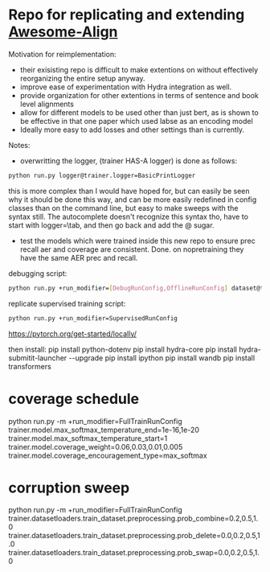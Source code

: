 # Repo for replicating and extending [Awesome-Align](https://github.com/neulab/awesome-align/tree/master?tab=readme-ov-file)
Motivation for reimplementation:
- their exisisting repo is difficult to make extentions on without effectively reorganizing the entire setup anyway.
- improve ease of experimentation with Hydra integration as well.
- provide organization for other extentions in terms of sentence and book level alignments
- allow for different models to be used other than just bert, as is shown to be effective in that one paper which used labse as an encoding model
- Ideally more easy to add losses and other settings than is currently.

Notes:
- overwritting the logger, (trainer HAS-A logger) is done as follows: 

```bash
python run.py logger@trainer.logger=BasicPrintLogger
```
this is more complex than I would have hoped for, but can easily be seen why it should be done this way, and can be more easily redefined in config classes than on the command line, but easy to make sweeps with the syntax still. The autocomplete doesn't recognize this syntax tho, have to start with logger=\tab, and then go back and add the @ sugar.

- test the models which were trained inside this new repo to ensure prec recall aer and coverage are consistent. Done. on nopretraining they have the same AER prec and recall.

debugging script:
```bash
python run.py +run_modifier=[DebugRunConfig,OfflineRunConfig] dataset@trainer.datasetloaders.train_dataset=JaEnSupervisedAwesomeAlignDatasetEval trainer.max_steps=-1 trainer.max_epochs=1 trainer.log_every_n_steps=10
```

replicate supervised training script:
```bash
python run.py +run_modifier=SupervisedRunConfig
```

https://pytorch.org/get-started/locally/

then install:
pip install python-dotenv
pip install hydra-core
pip install hydra-submitit-launcher --upgrade
pip install ipython
pip install wandb
pip install transformers

# coverage schedule
python run.py -m +run_modifier=FullTrainRunConfig trainer.model.max_softmax_temperature_end=1e-16,1e-20 trainer.model.max_softmax_temperature_start=1 trainer.model.coverage_weight=0.06,0.03,0.01,0.005 trainer.model.coverage_encouragement_type=max_softmax

# corruption sweep
python run.py -m +run_modifier=FullTrainRunConfig trainer.datasetloaders.train_dataset.preprocessing.prob_combine=0.2,0.5,1.0 trainer.datasetloaders.train_dataset.preprocessing.prob_delete=0.0,0.2,0.5,1.0 trainer.datasetloaders.train_dataset.preprocessing.prob_swap=0.0,0.2,0.5,1.0